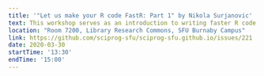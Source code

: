 ```yaml
---
title: '"Let us make your R code FastR: Part 1" by Nikola Surjanovic'
text: This workshop serves as an introduction to writing faster R code. We will discuss important concepts such as vectorization and how to identify what parts of the code might be slowing you down. If time permits, we will go over a bit of parallel computing in R and how to use the Rcpp package (main topics from part 2 of the workshop).
location: "Room 7200, Library Research Commons, SFU Burnaby Campus"
link: https://github.com/sciprog-sfu/sciprog-sfu.github.io/issues/221
date: 2020-03-30
startTime: '13:30'
endTime: '15:00'
---
```

